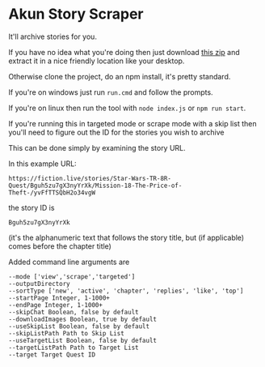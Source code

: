 # Akun Story Scraper

It'll archive stories for you.

If you have no idea what you're doing then just download [this zip](https://github.com/Fiddlekins/akun-story-scraper/releases/download/1.6.0/akun-story-scraper.1.6.0.zip) and extract it in a nice friendly location like your desktop.

Otherwise clone the project, do an npm install, it's pretty standard.

If you're on windows just run `run.cmd` and follow the prompts.

If you're on linux then run the tool with `node index.js` or `npm run start`.

If you're running this in targeted mode or scrape mode with a skip list then you'll need to figure out the ID for the stories you wish to archive

This can be done simply by examining the story URL.

In this example URL:
```
https://fiction.live/stories/Star-Wars-TR-8R-Quest/Bguh5zu7gX3nyYrXk/Mission-18-The-Price-of-Theft-/yvFfTTSQbH2o34vgW
```
the story ID is
```
Bguh5zu7gX3nyYrXk
```

(it's the alphanumeric text that follows the story title, but (if applicable) comes before the chapter title)

Added command line arguments are

```
--mode ['view','scrape','targeted']
--outputDirectory
--sortType ['new', 'active', 'chapter', 'replies', 'like', 'top']
--startPage Integer, 1-1000+
--endPage Integer, 1-1000+
--skipChat Boolean, false by default
--downloadImages Boolean, true by default
--useSkipList Boolean, false by default
--skipListPath Path to Skip List
--useTargetList Boolean, false by default
--targetListPath Path to Target List
--target Target Quest ID
```
